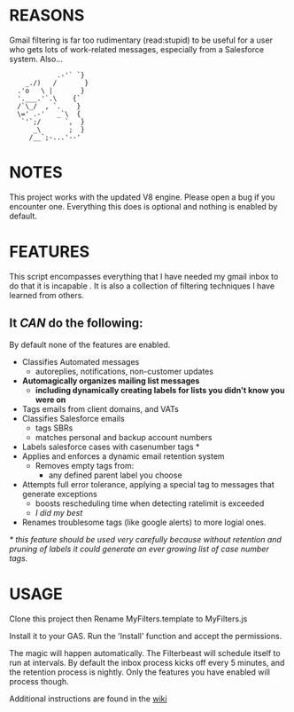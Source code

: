 # REASONS

Gmail filtering is far too rudimentary (read:stupid) to be useful for a user who gets lots of work-related messages, especially from a Salesforce system. Also...
```
            .-'` `}
    _./)   /       }
  .'o   \ |       }
  '.___.'`.\    {`
  /`\_/  , `.    }
  \=' .-'   _`\  {
   `'`;/      `,  }
      _\       ;  }
     /__`;-...'--'
```

# NOTES

This project works with the updated V8 engine. Please open a bug if you encounter one. Everything this does is optional and nothing is enabled by default.

# FEATURES

This script encompasses everything that I have needed my gmail inbox to do that it is incapable .
It is also a collection of filtering techniques I have learned from others.

## It _CAN_ do the following:

By default none of the features are enabled.

* Classifies Automated messages
  - autoreplies, notifications, non-customer updates
* **Automagically organizes mailing list messages**
  - **including dynamically creating labels for lists you didn't know you were on**
* Tags emails from client domains, and VATs
* Classifies Salesforce emails
  - tags SBRs
  - matches personal and backup account numbers
* Labels salesforce cases with casenumber tags *
* Applies and enforces a dynamic email retention system
  - Removes empty tags from:
    - any defined parent label you choose
* Attempts full error tolerance, applying a special tag to messages that generate exceptions
  - boosts rescheduling time when detecting ratelimit is exceeded
  - *I did my best*
* Renames troublesome tags (like google alerts) to more logial ones.

_* this feature should be used very carefully because without retention and pruning of labels it could generate an ever growing list of case number tags._

# USAGE

Clone this project then Rename MyFilters.template to MyFilters.js

Install it to your GAS. Run the 'Install' function and accept the permissions.

The magic will happen automatically. The Filterbeast will schedule itself to run at intervals. By default the inbox process kicks off every 5 minutes, and the retention process is nightly. Only the features you have enabled will process though.

Additional instructions are found in the [wiki](https://gitlab.cee.redhat.com/phagerma/Filterbeast/-/wikis/home)

